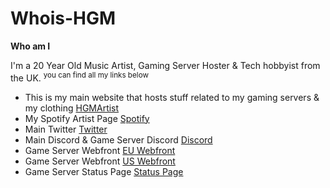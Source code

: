 # Whois-HGM


**Who am I**

I'm a 20 Year Old Music Artist, Gaming Server Hoster & Tech hobbyist from the UK.
<sup> you can find all my links below </sup>

- This is my main website that hosts stuff related to my gaming servers & my clothing [HGMArtist](https://hgmartist.net)
- My Spotify Artist Page [Spotify](https://open.spotify.com/artist/1ctu7NYmpvGRwUUqRWXt0E)
- Main Twitter [Twitter](https://twitter.com/HGMPlays)
- Main Discord & Game Server Discord [Discord](https://discord.gg/HGMServers)
- Game Server Webfront [EU Webfront](https://eu.hgmservers.com)
- Game Server Webfront [US Webfront](https://us.hgmservers.com)
- Game Server Status Page [Status Page](https://status.hgmservers.com)
